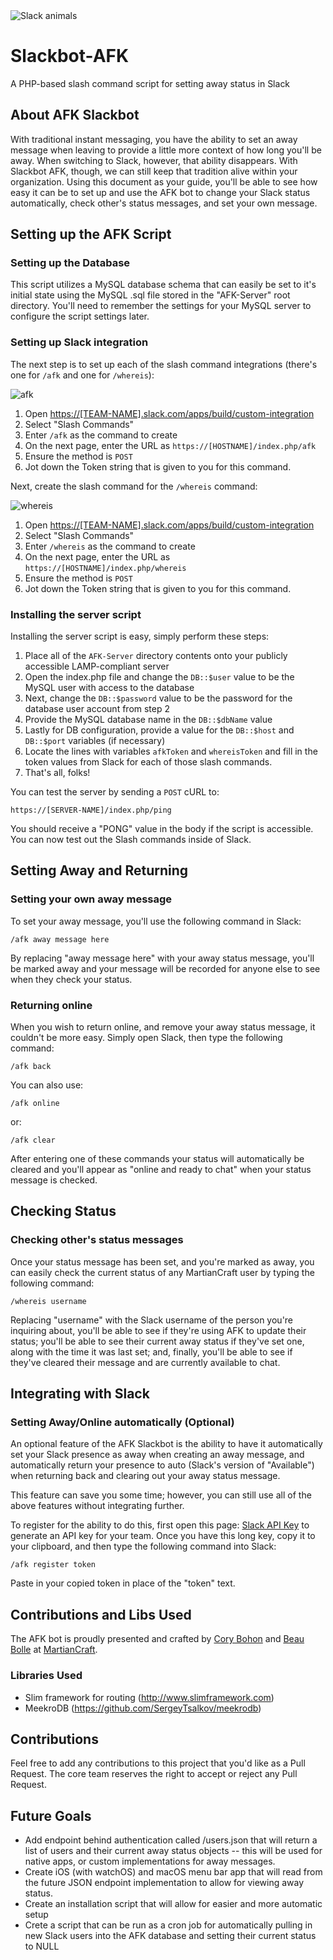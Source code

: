 <img src="https://a.slack-edge.com/f85a/img/loading_hash_animation_@2x.gif" alt="Slack animals" />

# Slackbot-AFK
A PHP-based slash command script for setting away status in Slack

## About AFK Slackbot
With traditional instant messaging, you have the ability to set an away message when leaving to provide a little more context of how long you'll be away. When switching to Slack, however, that ability disappears. With Slackbot AFK, though, we can still keep that tradition alive within your organization. Using this document as your guide, you'll be able to see how easy it can be to set up and use the AFK bot to change your Slack status automatically, check other's status messages, and set your own message.

## Setting up the AFK Script
### Setting up the Database

This script utilizes a MySQL database schema that can easily be set to it's initial state using the MySQL .sql file stored in the "AFK-Server" root directory. You'll need to remember the settings for your MySQL server to configure the script settings later.

### Setting up Slack integration

The next step is to set up each of the slash command integrations (there's one for `/afk` and one for `/whereis`): 

![afk](afk.jpg "AFK")
1. Open [https://[TEAM-NAME].slack.com/apps/build/custom-integration](https://[TEAM-NAME].slack.com/apps/build/custom-integration)
2. Select "Slash Commands" 
3. Enter `/afk` as the command to create
4. On the next page, enter the URL as `https://[HOSTNAME]/index.php/afk`
5. Ensure the method is `POST`
6. Jot down the Token string that is given to you for this command. 

Next, create the slash command for the `/whereis` command: 

![whereis](whereis.jpg "WhereIs")
1. Open [https://[TEAM-NAME].slack.com/apps/build/custom-integration](https://[TEAM-NAME].slack.com/apps/build/custom-integration)
2. Select "Slash Commands" 
3. Enter `/whereis` as the command to create
4. On the next page, enter the URL as `https://[HOSTNAME]/index.php/whereis`
5. Ensure the method is `POST`
6. Jot down the Token string that is given to you for this command. 


### Installing the server script

Installing the server script is easy, simply perform these steps: 

1. Place all of the `AFK-Server` directory contents onto your publicly accessible LAMP-compliant server
2. Open the index.php file and change the `DB::$user` value to be the MySQL user with access to the database 
3. Next, change the `DB::$password` value to be the password for the database user account from step 2
4. Provide the MySQL database name in the `DB::$dbName` value
5. Lastly for DB configuration, provide a value for the `DB::$host` and `DB::$port` variables (if necessary)
5. Locate the lines with variables `afkToken` and `whereisToken` and fill in the token values from Slack for each of those slash commands.
6. That's all, folks! 

You can test the server by sending a `POST` cURL to: 

`https://[SERVER-NAME]/index.php/ping`

You should receive a "PONG" value in the body if the script is accessible. You can now test out the Slash commands inside of Slack.

## Setting Away and Returning
### Setting your own away message

To set your away message, you'll use the following command in Slack:

`/afk away message here`

By replacing "away message here" with your away status message, you'll be marked away and your message will be recorded for anyone else to see when they check your status.

### Returning online

When you wish to return online, and remove your away status message, it couldn't be more easy. Simply open Slack, then type the following command:

`/afk back`

You can also use:

`/afk online`

or:

`/afk clear`

After entering one of these commands your status will automatically be cleared and you'll appear as "online and ready to chat" when your status message is checked.

## Checking Status
### Checking other's status messages

Once your status message has been set, and you're marked as away, you can easily check the current status of any MartianCraft user by typing the following command:

`/whereis username`

Replacing "username" with the Slack username of the person you're inquiring about, you'll be able to see if they're using AFK to update their status; you'll be able to see their current away status if they've set one, along with the time it was last set; and, finally, you'll be able to see if they've cleared their message and are currently available to chat.

## Integrating with Slack
### Setting Away/Online automatically (Optional)

An optional feature of the AFK Slackbot is the ability to have it automatically set your Slack presence as away when creating an away message, and automatically return your presence to auto (Slack's version of "Available") when returning back and clearing out your away status message.

This feature can save you some time; however, you can still use all of the above features without integrating further.

To register for the ability to do this, first open this page: [Slack API Key](https://api.slack.com/web#authentication) to generate an API key for your team. Once you have this long key, copy it to your clipboard, and then type the following command into Slack:

`/afk register token`

Paste in your copied token in place of the "token" text.

## Contributions and Libs Used
The AFK bot is proudly presented and crafted by [Cory Bohon](https://twitter.com/coryb/) and [Beau Bolle](https://twitter.com/BeauGBolle) at [MartianCraft](http://martiancraft.com).

### Libraries Used 
- Slim framework for routing (http://www.slimframework.com)
- MeekroDB (https://github.com/SergeyTsalkov/meekrodb)

## Contributions 
Feel free to add any contributions to this project that you'd like as a Pull Request. The core team reserves the right to accept or reject any Pull Request. 

## Future Goals

* Add endpoint behind authentication called /users.json that will return a list of users and their current away status objects -- this will be used for native apps, or custom implementations for away messages. 
* Create iOS (with watchOS) and macOS menu bar app that will read from the future JSON endpoint implementation to allow for viewing away status. 
* Create an installation script that will allow for easier and more automatic setup
* Crete a script that can be run as a cron job for automatically pulling in new Slack users into the AFK database and setting their current status to NULL
